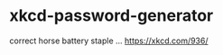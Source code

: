 xkcd-password-generator
=======================

correct horse battery staple ... https://xkcd.com/936/
